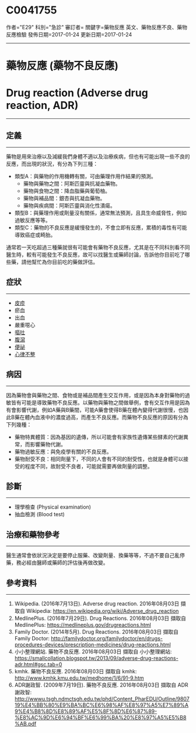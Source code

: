 # C0041755
作者="E29"
科別="急診"
審訂者=
關鍵字=藥物反應 英文、藥物反應不良、藥物反應檢驗
發佈日期=2017-01-24
更新日期=2017-01-24

----------
# 藥物反應 (藥物不良反應)
# Drug reaction (Adverse drug reaction, ADR)
----------
## 定義
----------

藥物是用來治療以及減緩我們身體不適以及治療疾病，但也有可能出現一些不良的反應，而出現的狀況，有分為下列三種：

- 類型A：與藥物的作用機轉有關，可由藥理作用作結果的預測。
  - 藥物與藥物之間：阿斯匹靈與抗凝血藥物。
  - 藥物與食物之間：降血脂藥與葡萄柚。
  - 藥物與補品間：銀杏與抗凝血藥物。
  - 藥物與疾病間：阿斯匹靈與消化性潰瘍。
- 類型B：與藥理作用或劑量沒有關係，通常無法預測，且具生命威脅性，例如過敏反應等等。
- 類型C：藥物的不良反應是緩慢發生的，不會立即有反應，累積的毒性有可能導致癌症或畸胎。

通常若一天吃超過三種藥就很有可能會有藥物不良反應，尤其是在不同科別看不同醫生時，較有可能發生不良反應，故可以找醫生或藥師討論，告訴他你目前吃了哪些藥，請他幫忙為你目前吃的藥做評估。

## 症狀
----------
- [皮疹](C0015230)
- 瘀血
- 出血
- 嚴重噁心
- [嘔吐](C0042963)
- [腹瀉](C0011991-01)
- [便祕](C0009806)
- [心律不整](C0003811)
## 病因
----------

因為藥物會與藥物之間、食物或是補品間產生交互作用，或是因為本身對藥物的過敏皆有可能是導致藥物不良反應。以藥物與藥物之間做舉例，會有交互作用是因為有會影響代謝，例如A藥與B藥間，可能A藥會使得B藥在體內變得代謝很慢，也因此B藥在體內血液中的濃度過高，而產生不良反應。而藥物不良反應的原因有分為下列幾種：

- 藥物特異體質：因為基因的遺傳，所以可能會有家族性遺傳某些酵素的代謝異常，而影響藥物代謝。
- 藥物過敏反應：與免疫學有關的不良反應。
- 藥物耐受不良：相同劑量下，不同的人會有不同的耐受性，也就是身體可以接受的程度不同，故耐受不良者，可能就需要再做劑量的調整。
## 診斷
----------
- 理學檢查 (Physical examination)
- 抽血檢測 (Blood test)
## 治療和藥物參考
----------

醫生通常會依狀況決定是要停止服藥、改變劑量、換藥等等，不過不要自己亂停藥，務必經由醫師或藥師的評估後再做改變。

## 參考資料
----------
1. Wikipedia. (2016年7月13日). Adverse drug reaction. 2016年08月03日 擷取自 Wikipedia:
  https://en.wikipedia.org/wiki/Adverse_drug_reaction
2. MedlinePlus. (2016年7月29日). Drug Reactions. 2016年08月03日 擷取自 MedlinePlus:
  https://medlineplus.gov/drugreactions.html
3. Family Doctor. (2014年5月). Drug Reactions. 2016年08月03日 擷取自 Family Doctor:
  http://familydoctor.org/familydoctor/en/drugs-procedures-devices/prescription-medicines/drug-reactions.html
4. 小小整理網站. 藥物不良反應. 2016年08月03日 擷取自 小小整理網站:
  https://smallcollation.blogspot.tw/2013/09/adverse-drug-reactions-adr.html#gsc.tab=0
5. kmhk. 藥物不良反應. 2016年08月03日 擷取自 kmhk:
  http://www.kmhk.kmu.edu.tw/medhome/1/6/91-9.htm
6. ADR謝政智. (2009年7月19日). 藥物不良反應. 2016年08月03日 擷取自 ADR謝政智:
  http://wwwu.tsgh.ndmctsgh.edu.tw/phd/Content_PharEDU/Outline/980719%E4%BB%80%E9%BA%BC%E6%98%AF%E8%97%A5%E7%89%A9%E4%B8%8D%E8%89%AF%E5%8F%8D%E6%87%89-%E8%AC%9D%E6%94%BF%E6%99%BA%20%E8%97%A5%E5%B8%AB.pdf

